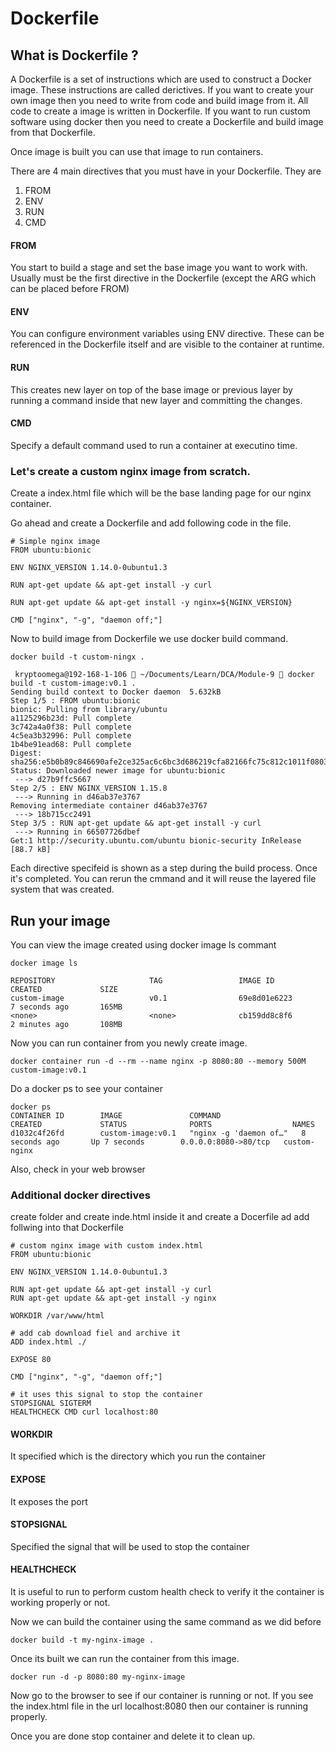 # Dockerfile

## What is Dockerfile ?

A Dockerfile is a set of instructions which are used to construct a Docker image. These instructions are called derictives. If you want to create your own image then you need to write from code and build image from it. All code to create a image is written in Dockerfile. If you want to run custom software using docker then you need to create a Dockerfile and build image from that Dockerfile. 

Once image is built you can use that image to run containers.

There are 4 main directives that you must have in your Dockerfile. They are
1. FROM
2. ENV
3. RUN
4. CMD

#### FROM

You start to build a stage and set the base image you want to work with. Usually must be the first directive in the Dockerfile (except the ARG which can be placed before FROM)

#### ENV

You can configure environment variables using ENV directive. These can be referenced in the Dockerfile itself and are visible to the container at runtime.

#### RUN

This creates new layer on top of the base image or previous layer by running a command inside that new layer and committing the changes.

#### CMD

Specify a default command used to run a container at executino time.

### Let's create a custom nginx image from scratch.
Create a index.html file which will be the base landing page for our nginx container.

Go ahead and create a Dockerfile and add following code in the file.
```
# Simple nginx image
FROM ubuntu:bionic

ENV NGINX_VERSION 1.14.0-0ubuntu1.3

RUN apt-get update && apt-get install -y curl

RUN apt-get update && apt-get install -y nginx=${NGINX_VERSION}

CMD ["nginx", "-g", "daemon off;"]
```

Now to build image from Dockerfile we use docker build command.
```
docker build -t custom-ningx .

 kryptoomega@192-168-1-106  ~/Documents/Learn/DCA/Module-9  docker build -t custom-image:v0.1 .
Sending build context to Docker daemon  5.632kB
Step 1/5 : FROM ubuntu:bionic
bionic: Pulling from library/ubuntu
a1125296b23d: Pull complete 
3c742a4a0f38: Pull complete 
4c5ea3b32996: Pull complete 
1b4be91ead68: Pull complete 
Digest: sha256:e5b0b89c846690afe2ce325ac6c6bc3d686219cfa82166fc75c812c1011f0803
Status: Downloaded newer image for ubuntu:bionic
 ---> d27b9ffc5667
Step 2/5 : ENV NGINX_VERSION 1.15.8
 ---> Running in d46ab37e3767
Removing intermediate container d46ab37e3767
 ---> 18b715cc2491
Step 3/5 : RUN apt-get update && apt-get install -y curl
 ---> Running in 66507726dbef
Get:1 http://security.ubuntu.com/ubuntu bionic-security InRelease [88.7 kB]
```

Each directive specifeid is shown as a step during the build process. Once it's completed. You can rerun the cmmand and it will reuse the layered file system that was created.

## Run your image

You can view the image created using docker image ls commant
```
docker image ls
                
REPOSITORY                     TAG                 IMAGE ID            CREATED             SIZE
custom-image                   v0.1                69e8d01e6223        7 seconds ago       165MB
<none>                         <none>              cb159dd8c8f6        2 minutes ago       108MB
```

Now you can run container from you newly create image.
```
docker container run -d --rm --name nginx -p 8080:80 --memory 500M custom-image:v0.1
```

Do a docker ps to see your container
```
docker ps                                                                                  
CONTAINER ID        IMAGE               COMMAND                  CREATED             STATUS              PORTS                  NAMES
d1032c4f26fd        custom-image:v0.1   "nginx -g 'daemon of…"   8 seconds ago       Up 7 seconds        0.0.0.0:8080->80/tcp   custom-nginx
```

Also, check in your web browser

### Additional docker directives

create folder and create inde.html inside it and create a Docerfile ad add follwing into that Dockerfile
```
# custom nginx image with custom index.html
FROM ubuntu:bionic

ENV NGINX_VERSION 1.14.0-0ubuntu1.3

RUN apt-get update && apt-get install -y curl
RUN apt-get update && apt-get install -y nginx

WORKDIR /var/www/html

# add cab download fiel and archive it
ADD index.html ./

EXPOSE 80

CMD ["nginx", "-g", "daemon off;"]

# it uses this signal to stop the container
STOPSIGNAL SIGTERM
HEALTHCHECK CMD curl localhost:80
```

#### WORKDIR
It specified which is the directory which you run the container

#### EXPOSE
It exposes the port

#### STOPSIGNAL
Specified the signal that will be used to stop the container

#### HEALTHCHECK
It is useful to run to perform custom health check to verify it the container is working properly or not.

Now we can build the container using the same command as we did before
```
docker build -t my-nginx-image .
```

Once its built we can run the container from this image.
```
docker run -d -p 8080:80 my-nginx-image
```

Now go to the browser to see if our container is running or not. If you see the index.html file in the url localhost:8080 then our container is running properly.

Once you are done stop container and delete it to clean up.